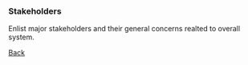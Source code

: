 ### Stakeholders

Enlist major stakeholders and their general concerns realted to overall system.

[Back](README.md)